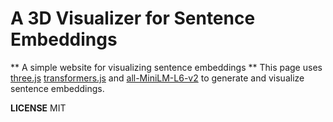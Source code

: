 # A 3D Visualizer for Sentence Embeddings #

** A simple website for visualizing sentence embeddings **
This page uses [three.js](https://github.com/mrdoob/three.js) [transformers.js](https://huggingface.co/docs/transformers.js/en/index) and [all-MiniLM-L6-v2](https://huggingface.co/Xenova/all-MiniLM-L6-v2) to generate and visualize sentence embeddings.

**LICENSE**
MIT
